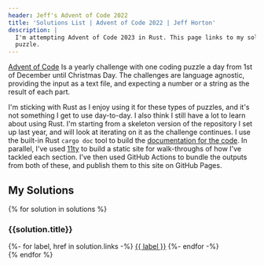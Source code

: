 ```yaml
---
header: Jeff's Advent of Code 2022
title: 'Solutions List | Advent of Code 2022 | Jeff Horton'
description: |
  I'm attempting Advent of Code 2023 in Rust. This page links to my solutions and write-ups for each day's 
  puzzle.
---
```


[Advent of Code](https://adventofcode.com/2022) Is a yearly challenge with one coding puzzle a day from 1st of December
until Christmas Day. The challenges are language agnostic, providing the input as a text file, and expecting a number or
a string as the result of each part.

I'm sticking with Rust as I enjoy using it for these types of puzzles, and it's not something I get to use day-to-day.
I also think I still have a lot to learn about using Rust. I'm starting from a skeleton version of the repository I
set up last year, and will look at iterating on it as the challenge continues. I use the built-in Rust `cargo doc` tool
to build the [documentation for the code](./advent_of_code_2023/). In parallel, I've used [11ty](https://www.11ty.dev)
to build a static site for walk-throughs of how I've tackled each section. I've then used GitHub Actions to bundle the 
outputs from both of these, and publish them to this site on GitHub Pages.

## My Solutions

<div class="solutions-list">
{% for solution in solutions %}
  <section class="solution" aria-labelledby="{{ solution.title | slugify }}">
    <h3 class="solution-title" id="{{ solution.title | slugify }}">{{solution.title}}</h3>
    <div class="solution-links">
      {%- for label, href in solution.links -%}
        <a href="{{ href | url }}" class="solution-link">{{ label }}</a>
      {%- endfor -%}
    </div>
  </section>
{% endfor %}
</div>
